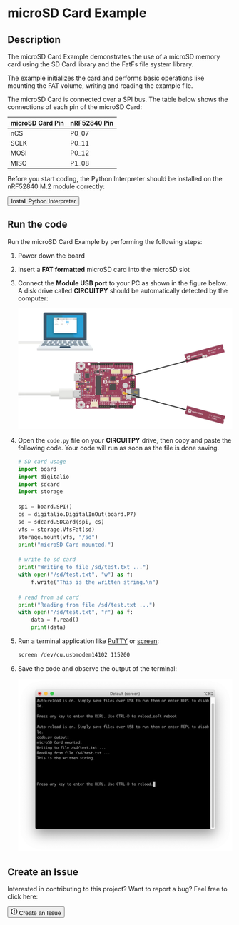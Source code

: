 # microSD Card Example

## Description

The microSD Card Example demonstrates the use of a microSD memory card using the SD Card library and the FatFs file system library.

The example initializes the card and performs basic operations like mounting the FAT volume, writing and reading the example file.

The microSD Card is connected over a SPI bus. The table below shows the connections of each pin of the microSD Card:

| microSD Card Pin      | nRF52840 Pin  |
|-----------------------|---------------|
| nCS                   | P0_07         |
| SCLK                  | P0_11         |
| MOSI                  | P0_12         |
| MISO                  | P1_08         |

Before you start coding, the Python Interpreter should be installed on the nRF52840 M.2 module correctly:

<a href="../../install"><button class="md-issue-button md-issue-button--primary" style="width:auto;">Install Python Interpreter</button></a>

## Run the code

Run the microSD Card Example by performing the following steps:

1. Power down the board

2. Insert a **FAT formatted** microSD card into the microSD slot

3. Connect the **Module USB port** to your PC as shown in the figure below. A disk drive called **CIRCUITPY** should be automatically detected by the computer:

	![](assets/images/connect-module-usb-sd.webp)

4. Open the `code.py` file on your **CIRCUITPY** drive, then copy and paste the following code. Your code will run as soon as the file is done saving.

	``` py
	# SD card usage
	import board
	import digitalio
	import sdcard
	import storage

	spi = board.SPI()
	cs = digitalio.DigitalInOut(board.P7)
	sd = sdcard.SDCard(spi, cs)
	vfs = storage.VfsFat(sd)
	storage.mount(vfs, "/sd")
	print("microSD Card mounted.")

	# write to sd card
	print("Writing to file /sd/test.txt ...")
	with open("/sd/test.txt", "w") as f:
		f.write("This is the written string.\n")

	# read from sd card
	print("Reading from file /sd/test.txt ...")
	with open("/sd/test.txt", "r") as f:
		data = f.read()
		print(data)

	```

5. Run a terminal application like [PuTTY](https://www.chiark.greenend.org.uk/~sgtatham/putty/) or [screen](https://www.gnu.org/software/screen/manual/screen.html):

	``` sh
	screen /dev/cu.usbmodem14102 115200
	```

6. Save the code and observe the output of the terminal:

	![](assets/images/microsd-example-output.webp)

## Create an Issue

Interested in contributing to this project? Want to report a bug? Feel free to click here:

<a href="https://github.com/makerdiary/nrf52840-m2-devkit/issues/new?title=Python:%20microSD Card:%20%3Ctitle%3E"><button class="md-issue-button md-issue-button--primary"><svg xmlns="http://www.w3.org/2000/svg" viewBox="0 0 14 16" width="14" height="16"><path fill-rule="evenodd" d="M7 2.3c3.14 0 5.7 2.56 5.7 5.7s-2.56 5.7-5.7 5.7A5.71 5.71 0 011.3 8c0-3.14 2.56-5.7 5.7-5.7zM7 1C3.14 1 0 4.14 0 8s3.14 7 7 7 7-3.14 7-7-3.14-7-7-7zm1 3H6v5h2V4zm0 6H6v2h2v-2z"></path></svg> Create an Issue</button></a>
